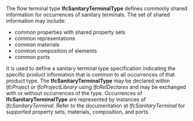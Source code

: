 The flow terminal type **IfcSanitaryTerminalType** defines commonly shared information for occurrences of sanitary terminals. The set of shared information may include:

* common properties with shared property sets
* common representations
* common materials
* common composition of elements
* common ports

It is used to define a sanitary terminal type specification indicating the specific product information that is common to all occurrences of that product type. The **IfcSanitaryTerminalType** may be declared within _IfcProject_ or _IfcProjectLibrary_ using _IfcRelDeclares_ and may be exchanged with or without occurrences of the type. Occurrences of **IfcSanitaryTerminalType** are represented by instances of _IfcSanitaryTerminal_. Refer to the documentation at _IfcSanitaryTerminal_ for supported property sets, materials, composition, and ports.
